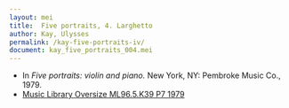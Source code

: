 ```yaml
---
layout: mei
title:  Five portraits, 4. Larghetto
author: Kay, Ulysses
permalink: /kay-five-portraits-iv/
document: kay_five_portraits_004.mei
---
```


- In *Five portraits: violin and piano.* New York, NY: Pembroke Music Co., 1979.
- <a href="https://tufts-primo.hosted.exlibrisgroup.com/permalink/f/bnf7qa/01TUN_ALMA21100935600003851" target="_blank">Music Library Oversize ML96.5.K39 P7 1979</a>

